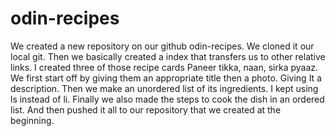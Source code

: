 # odin-recipes
We created a new repository on our github odin-recipes.
We cloned it our local git.
Then we basically created a index that transfers us to other relative links.
I created three of those recipe cards Paneer tikka, naan, sirka pyaaz.
We first start off by giving them an appropriate title then a photo.
Giving It a description.
Then we make an unordered list of its ingredients.
I kept using ls instead of li.
Finally we also made the steps to cook the dish in an ordered list.
And then pushed it all to our repository that we created at the beginning.